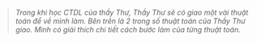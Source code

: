   > *Trong khi học CTDL của thầy Thư, Thầy Thư sẽ có giao một vài thuật toán để về mình làm.*
>*Bên trên là 2 trong số thuật toán của Thầy Thư giao. Mình có giải thích chi tiết cách bước làm của từng thuật toán.*
